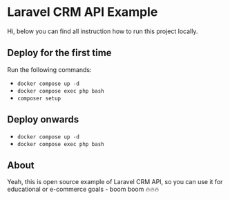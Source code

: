 # Laravel CRM API Example

Hi, below you can find all instruction how to run this project locally.

## Deploy for the first time

Run the following commands:
- ``docker compose up -d``
- ``docker compose exec php bash``
- ``composer setup``

## Deploy onwards

- ``docker compose up -d``
- ``docker compose exec php bash``

## About

Yeah, this is open source example of Laravel CRM API, so you can use it for educational or e-commerce goals - boom boom 🔥🔥🔥